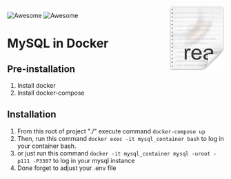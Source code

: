 <img src="icon.png" align="right" />

![Awesome](https://img.shields.io/badge/Docker-2CA5E0?style=flat=docker&logoColor=white)
![Awesome](https://img.shields.io/badge/MySQL-005C84?style=flat&logo=mysql&logoColor=white)

# MySQL in Docker

## Pre-installation
1. Install docker
2. Install docker-compose

## Installation
1. From this root of project "./" execute command `docker-compose up`
2. Then, run this command `docker exec -it mysql_container bash` to log in your container bash.
4. or just run this command `docker -it mysql_container mysql -uroot -p111 -P3307` to log in your mysql instance
5. Done forget to adjust your .env file

